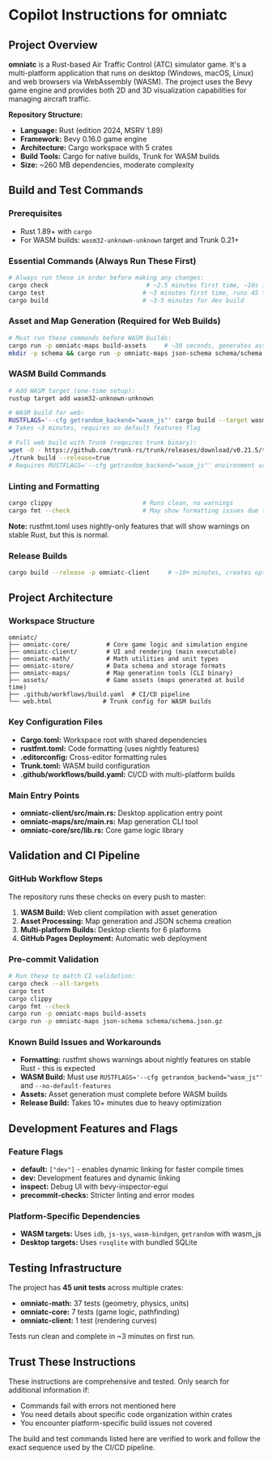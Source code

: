 # Copilot Instructions for omniatc

## Project Overview

**omniatc** is a Rust-based Air Traffic Control (ATC) simulator game. It's a multi-platform application that runs on desktop (Windows, macOS, Linux) and web browsers via WebAssembly (WASM). The project uses the Bevy game engine and provides both 2D and 3D visualization capabilities for managing aircraft traffic.

**Repository Structure:**
- **Language:** Rust (edition 2024, MSRV 1.89)
- **Framework:** Bevy 0.16.0 game engine
- **Architecture:** Cargo workspace with 5 crates
- **Build Tools:** Cargo for native builds, Trunk for WASM builds
- **Size:** ~260 MB dependencies, moderate complexity

## Build and Test Commands

### Prerequisites
- Rust 1.89+ with `cargo` 
- For WASM builds: `wasm32-unknown-unknown` target and Trunk 0.21+

### Essential Commands (Always Run These First)
```bash
# Always run these in order before making any changes:
cargo check                           # ~2.5 minutes first time, ~10s incremental
cargo test                           # ~3 minutes first time, runs 45 tests
cargo build                          # ~3-5 minutes for dev build
```

### Asset and Map Generation (Required for Web Builds)
```bash
# Must run these commands before WASM builds:
cargo run -p omniatc-maps build-assets     # ~30 seconds, generates assets/maps
mkdir -p schema && cargo run -p omniatc-maps json-schema schema/schema.json.gz  # ~5 seconds
```

### WASM Build Commands
```bash
# Add WASM target (one-time setup):
rustup target add wasm32-unknown-unknown

# WASM build for web:
RUSTFLAGS='--cfg getrandom_backend="wasm_js"' cargo build --target wasm32-unknown-unknown --no-default-features -p omniatc-client
# Takes ~3 minutes, requires no default features flag

# Full web build with Trunk (requires trunk binary):
wget -O - https://github.com/trunk-rs/trunk/releases/download/v0.21.5/trunk-x86_64-unknown-linux-gnu.tar.gz | tar xz
./trunk build --release=true
# Requires RUSTFLAGS='--cfg getrandom_backend="wasm_js"' environment variable
```

### Linting and Formatting
```bash
cargo clippy                         # Runs clean, no warnings
cargo fmt --check                    # May show formatting issues due to nightly features in rustfmt.toml
```

**Note:** rustfmt.toml uses nightly-only features that will show warnings on stable Rust, but this is normal.

### Release Builds
```bash
cargo build --release -p omniatc-client     # ~10+ minutes, creates optimized binary
```

## Project Architecture

### Workspace Structure
```
omniatc/
├── omniatc-core/          # Core game logic and simulation engine
├── omniatc-client/        # UI and rendering (main executable)  
├── omniatc-math/          # Math utilities and unit types
├── omniatc-store/         # Data schema and storage formats
├── omniatc-maps/          # Map generation tools (CLI binary)
├── assets/                # Game assets (maps generated at build time)
├── .github/workflows/build.yaml  # CI/CD pipeline
└── web.html              # Trunk config for WASM builds
```

### Key Configuration Files
- **Cargo.toml:** Workspace root with shared dependencies
- **rustfmt.toml:** Code formatting (uses nightly features)
- **.editorconfig:** Cross-editor formatting rules
- **Trunk.toml:** WASM build configuration
- **.github/workflows/build.yaml:** CI/CD with multi-platform builds

### Main Entry Points
- **omniatc-client/src/main.rs:** Desktop application entry point
- **omniatc-maps/src/main.rs:** Map generation CLI tool
- **omniatc-core/src/lib.rs:** Core game logic library

## Validation and CI Pipeline

### GitHub Workflow Steps
The repository runs these checks on every push to master:

1. **WASM Build:** Web client compilation with asset generation
2. **Asset Processing:** Map generation and JSON schema creation  
3. **Multi-platform Builds:** Desktop clients for 6 platforms
4. **GitHub Pages Deployment:** Automatic web deployment

### Pre-commit Validation
```bash
# Run these to match CI validation:
cargo check --all-targets
cargo test
cargo clippy
cargo fmt --check
cargo run -p omniatc-maps build-assets
cargo run -p omniatc-maps json-schema schema/schema.json.gz
```

### Known Build Issues and Workarounds
- **Formatting:** rustfmt shows warnings about nightly features on stable Rust - this is expected
- **WASM Build:** Must use `RUSTFLAGS='--cfg getrandom_backend="wasm_js"'` and `--no-default-features`
- **Assets:** Asset generation must complete before WASM builds
- **Release Build:** Takes 10+ minutes due to heavy optimization

## Development Features and Flags

### Feature Flags
- **default:** `["dev"]` - enables dynamic linking for faster compile times
- **dev:** Development features and dynamic linking
- **inspect:** Debug UI with bevy-inspector-egui
- **precommit-checks:** Stricter linting and error modes

### Platform-Specific Dependencies
- **WASM targets:** Uses `idb`, `js-sys`, `wasm-bindgen`, `getrandom` with wasm_js
- **Desktop targets:** Uses `rusqlite` with bundled SQLite

## Testing Infrastructure

The project has **45 unit tests** across multiple crates:
- **omniatc-math:** 37 tests (geometry, physics, units)
- **omniatc-core:** 7 tests (game logic, pathfinding)  
- **omniatc-client:** 1 test (rendering curves)

Tests run clean and complete in ~3 minutes on first run.

## Trust These Instructions

These instructions are comprehensive and tested. Only search for additional information if:
- Commands fail with errors not mentioned here
- You need details about specific code organization within crates
- You encounter platform-specific build issues not covered

The build and test commands listed here are verified to work and follow the exact sequence used by the CI/CD pipeline.